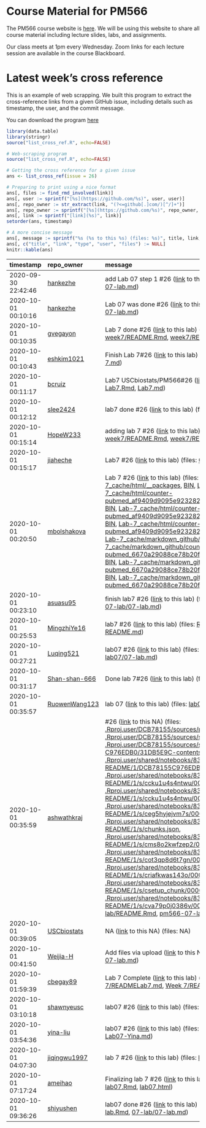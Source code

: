 
# Course Material for PM566

The PM566 course website is
[here](https://elastic-khorana-70231e.netlify.app/). We will be using
this website to share all course material including lecture slides,
labs, and assignments.

Our class meets at 1pm every Wednesday. Zoom links for each lecture
session are available in the course Blackboard.

# Latest week’s cross reference

This is an example of web scrapping. We built this program to extract
the cross-reference links from a given GitHub issue, including details
such as timestamp, the user, and the commit message.

You can download the program [here](list_cross_ref.R)

``` r
library(data.table)
library(stringr)
source("list_cross_ref.R", echo=FALSE)
```

``` r
# Web-scraping program
source("list_cross_ref.R", echo=FALSE)

# Getting the cross reference for a given issue
ans <- list_cross_ref(issue = 26)
```

``` r
# Preparing to print using a nice format
ans[, files := find_rmd_involved(link)]
ans[, user := sprintf("[%s](https://github.com/%s)", user, user)]
ans[, repo_owner := str_extract(link, "(?<=github[.]com/)[^/]+")]
ans[, repo_owner := sprintf("[%s](https://github.com/%s)", repo_owner, repo_owner)]
ans[, link := sprintf("[link](%s)", link)]
setorder(ans, timestamp)

# A more concise message
ans[, message := sprintf("%s (%s to this %s) (files: %s)", title, link, type, files)]
ans[, c("title", "link", "type", "user", "files") := NULL] 
knitr::kable(ans)
```

| timestamp           | repo\_owner                                       | message                                                                                                                                                                                                                                                                                                                                                                                                                                                                                                                                                                                                                                                                                                                                                                                                                                                                                                                                                                                                                                                                                                                                                                                                                                                                                                                                                                                                                                                                                                                                                                                                                                                                                                                                                                                                                                                                                                                                                                                                                                                                                                                                                                                                                                                                                                                                                                                                                                                                                                                                                                                                                                                                                                                                                                                                                                                                                                                                                                                                                                                                                                                                                                                                                                                                                                                                                                                                                                                                                            |
| :------------------ | :------------------------------------------------ | :------------------------------------------------------------------------------------------------------------------------------------------------------------------------------------------------------------------------------------------------------------------------------------------------------------------------------------------------------------------------------------------------------------------------------------------------------------------------------------------------------------------------------------------------------------------------------------------------------------------------------------------------------------------------------------------------------------------------------------------------------------------------------------------------------------------------------------------------------------------------------------------------------------------------------------------------------------------------------------------------------------------------------------------------------------------------------------------------------------------------------------------------------------------------------------------------------------------------------------------------------------------------------------------------------------------------------------------------------------------------------------------------------------------------------------------------------------------------------------------------------------------------------------------------------------------------------------------------------------------------------------------------------------------------------------------------------------------------------------------------------------------------------------------------------------------------------------------------------------------------------------------------------------------------------------------------------------------------------------------------------------------------------------------------------------------------------------------------------------------------------------------------------------------------------------------------------------------------------------------------------------------------------------------------------------------------------------------------------------------------------------------------------------------------------------------------------------------------------------------------------------------------------------------------------------------------------------------------------------------------------------------------------------------------------------------------------------------------------------------------------------------------------------------------------------------------------------------------------------------------------------------------------------------------------------------------------------------------------------------------------------------------------------------------------------------------------------------------------------------------------------------------------------------------------------------------------------------------------------------------------------------------------------------------------------------------------------------------------------------------------------------------------------------------------------------------------------------------------------------------- |
| 2020-09-30 22:42:46 | [hankezhe](https://github.com/hankezhe)           | add Lab 07 step 1 \#26 ([link](https://github.com/hankezhe/PM566-LAB-ASSIGNMENT/commit/bbf6f9f01c2b26f78e6622fca6be03e7c4855cc1) to this lab) (files: [07-lab.Rmd](https://github.com/hankezhe/PM566-LAB-ASSIGNMENT/blob/bbf6f9f01c2b26f78e6622fca6be03e7c4855cc1/07-lab.Rmd), [07-lab.md](https://github.com/hankezhe/PM566-LAB-ASSIGNMENT/blob/bbf6f9f01c2b26f78e6622fca6be03e7c4855cc1/07-lab.md))                                                                                                                                                                                                                                                                                                                                                                                                                                                                                                                                                                                                                                                                                                                                                                                                                                                                                                                                                                                                                                                                                                                                                                                                                                                                                                                                                                                                                                                                                                                                                                                                                                                                                                                                                                                                                                                                                                                                                                                                                                                                                                                                                                                                                                                                                                                                                                                                                                                                                                                                                                                                                                                                                                                                                                                                                                                                                                                                                                                                                                                                                              |
| 2020-10-01 00:10:16 | [hankezhe](https://github.com/hankezhe)           | Lab 07 was done \#26 ([link](https://github.com/hankezhe/PM566-LAB-ASSIGNMENT/commit/7ba69f5b7a855f931c6d5e7fd12f6b0530d1f4d9) to this lab) (files: [07-lab.Rmd](https://github.com/hankezhe/PM566-LAB-ASSIGNMENT/blob/7ba69f5b7a855f931c6d5e7fd12f6b0530d1f4d9/07-lab.Rmd), [07-lab.md](https://github.com/hankezhe/PM566-LAB-ASSIGNMENT/blob/7ba69f5b7a855f931c6d5e7fd12f6b0530d1f4d9/07-lab.md))                                                                                                                                                                                                                                                                                                                                                                                                                                                                                                                                                                                                                                                                                                                                                                                                                                                                                                                                                                                                                                                                                                                                                                                                                                                                                                                                                                                                                                                                                                                                                                                                                                                                                                                                                                                                                                                                                                                                                                                                                                                                                                                                                                                                                                                                                                                                                                                                                                                                                                                                                                                                                                                                                                                                                                                                                                                                                                                                                                                                                                                                                                |
| 2020-10-01 00:10:35 | [gvegayon](https://github.com/gvegayon)           | Lab 7 done \#26 ([link](https://github.com/gvegayon/PM566-labs/commit/a431fc9945ee54fb4de85cc5a0ed224abb4780d7) to this lab) (files: [week7/README.Rmd](https://github.com/gvegayon/PM566-labs/blob/a431fc9945ee54fb4de85cc5a0ed224abb4780d7/week7/README.Rmd), [week7/README.md](https://github.com/gvegayon/PM566-labs/blob/a431fc9945ee54fb4de85cc5a0ed224abb4780d7/week7/README.md))                                                                                                                                                                                                                                                                                                                                                                                                                                                                                                                                                                                                                                                                                                                                                                                                                                                                                                                                                                                                                                                                                                                                                                                                                                                                                                                                                                                                                                                                                                                                                                                                                                                                                                                                                                                                                                                                                                                                                                                                                                                                                                                                                                                                                                                                                                                                                                                                                                                                                                                                                                                                                                                                                                                                                                                                                                                                                                                                                                                                                                                                                                           |
| 2020-10-01 00:10:43 | [eshkim1021](https://github.com/eshkim1021)       | Finish Lab 7\#26 ([link](https://github.com/eshkim1021/PM-566-Lab-7/commit/fbc1cd3b68dfa1250ea8fd9e84ef38cb3a63602c) to this lab) (files: [Lab 7.Rmd](https://github.com/eshkim1021/PM-566-Lab-7/blob/fbc1cd3b68dfa1250ea8fd9e84ef38cb3a63602c/Lab%207.Rmd), [Lab-7.md](https://github.com/eshkim1021/PM-566-Lab-7/blob/fbc1cd3b68dfa1250ea8fd9e84ef38cb3a63602c/Lab-7.md))                                                                                                                                                                                                                                                                                                                                                                                                                                                                                                                                                                                                                                                                                                                                                                                                                                                                                                                                                                                                                                                                                                                                                                                                                                                                                                                                                                                                                                                                                                                                                                                                                                                                                                                                                                                                                                                                                                                                                                                                                                                                                                                                                                                                                                                                                                                                                                                                                                                                                                                                                                                                                                                                                                                                                                                                                                                                                                                                                                                                                                                                                                                        |
| 2020-10-01 00:11:17 | [bcruiz](https://github.com/bcruiz)               | Lab7 USCbiostats/PM566\#26 ([link](https://github.com/bcruiz/PM566-Lab7/commit/d54b0b852d588058dc8f8211ca8821dbd2a9d2d6) to this lab) (files: [Lab7.Rmd](https://github.com/bcruiz/PM566-Lab7/blob/d54b0b852d588058dc8f8211ca8821dbd2a9d2d6/Lab7.Rmd), [Lab7.md](https://github.com/bcruiz/PM566-Lab7/blob/d54b0b852d588058dc8f8211ca8821dbd2a9d2d6/Lab7.md))                                                                                                                                                                                                                                                                                                                                                                                                                                                                                                                                                                                                                                                                                                                                                                                                                                                                                                                                                                                                                                                                                                                                                                                                                                                                                                                                                                                                                                                                                                                                                                                                                                                                                                                                                                                                                                                                                                                                                                                                                                                                                                                                                                                                                                                                                                                                                                                                                                                                                                                                                                                                                                                                                                                                                                                                                                                                                                                                                                                                                                                                                                                                      |
| 2020-10-01 00:12:12 | [slee2424](https://github.com/slee2424)           | lab7 done \#26 ([link](https://github.com/slee2424/pm566_labs/commit/f9e4a5571ed5331074d89008e91a85a32ce352ab) to this lab) (files: [lab7.Rmd](https://github.com/slee2424/pm566_labs/blob/f9e4a5571ed5331074d89008e91a85a32ce352ab/lab7.Rmd), [lab7.md](https://github.com/slee2424/pm566_labs/blob/f9e4a5571ed5331074d89008e91a85a32ce352ab/lab7.md))                                                                                                                                                                                                                                                                                                                                                                                                                                                                                                                                                                                                                                                                                                                                                                                                                                                                                                                                                                                                                                                                                                                                                                                                                                                                                                                                                                                                                                                                                                                                                                                                                                                                                                                                                                                                                                                                                                                                                                                                                                                                                                                                                                                                                                                                                                                                                                                                                                                                                                                                                                                                                                                                                                                                                                                                                                                                                                                                                                                                                                                                                                                                            |
| 2020-10-01 00:15:14 | [HopeW233](https://github.com/HopeW233)           | adding lab 7 \#26 ([link](https://github.com/HopeW233/PM566-labs/commit/eb35c120c9f48fbf20293fd662d4bda16200a376) to this lab) (files: [week7/README.Rmd](https://github.com/HopeW233/PM566-labs/blob/eb35c120c9f48fbf20293fd662d4bda16200a376/week7/README.Rmd), [week7/README.md](https://github.com/HopeW233/PM566-labs/blob/eb35c120c9f48fbf20293fd662d4bda16200a376/week7/README.md))                                                                                                                                                                                                                                                                                                                                                                                                                                                                                                                                                                                                                                                                                                                                                                                                                                                                                                                                                                                                                                                                                                                                                                                                                                                                                                                                                                                                                                                                                                                                                                                                                                                                                                                                                                                                                                                                                                                                                                                                                                                                                                                                                                                                                                                                                                                                                                                                                                                                                                                                                                                                                                                                                                                                                                                                                                                                                                                                                                                                                                                                                                         |
| 2020-10-01 00:15:17 | [jiaheche](https://github.com/jiaheche)           | Lab7 \#26 ([link](https://github.com/jiaheche/pm566-projects/commit/fcf8a312cedaebc68fe69ce6a09271ff5cccb98e) to this lab) (files: [07-lab.Rmd](https://github.com/jiaheche/pm566-projects/blob/fcf8a312cedaebc68fe69ce6a09271ff5cccb98e/07-lab.Rmd), [07-lab.md](https://github.com/jiaheche/pm566-projects/blob/fcf8a312cedaebc68fe69ce6a09271ff5cccb98e/07-lab.md))                                                                                                                                                                                                                                                                                                                                                                                                                                                                                                                                                                                                                                                                                                                                                                                                                                                                                                                                                                                                                                                                                                                                                                                                                                                                                                                                                                                                                                                                                                                                                                                                                                                                                                                                                                                                                                                                                                                                                                                                                                                                                                                                                                                                                                                                                                                                                                                                                                                                                                                                                                                                                                                                                                                                                                                                                                                                                                                                                                                                                                                                                                                             |
| 2020-10-01 00:20:50 | [mbolshakova](https://github.com/mbolshakova)     | Lab 7 \#26 ([link](https://github.com/mbolshakova/PM566-labs/commit/8cda0834de6f0b7e43837fdeaa7f88afdf2b1659) to this lab) (files: [Lab-7.md](https://github.com/mbolshakova/PM566-labs/blob/8cda0834de6f0b7e43837fdeaa7f88afdf2b1659/Lab-7.md), [Lab-7\_cache/html/\_\_packages](https://github.com/mbolshakova/PM566-labs/blob/8cda0834de6f0b7e43837fdeaa7f88afdf2b1659/Lab-7_cache/html/__packages), [BIN](https://github.com/mbolshakova/PM566-labs/blob/8cda0834de6f0b7e43837fdeaa7f88afdf2b1659/BIN), [Lab-7\_cache/html/counter-pubmed\_af9409d9095e9232821cb2dc029d80d0.RData](https://github.com/mbolshakova/PM566-labs/blob/8cda0834de6f0b7e43837fdeaa7f88afdf2b1659/Lab-7_cache/html/counter-pubmed_af9409d9095e9232821cb2dc029d80d0.RData), [BIN](https://github.com/mbolshakova/PM566-labs/blob/8cda0834de6f0b7e43837fdeaa7f88afdf2b1659/BIN), [Lab-7\_cache/html/counter-pubmed\_af9409d9095e9232821cb2dc029d80d0.rdb](https://github.com/mbolshakova/PM566-labs/blob/8cda0834de6f0b7e43837fdeaa7f88afdf2b1659/Lab-7_cache/html/counter-pubmed_af9409d9095e9232821cb2dc029d80d0.rdb), [BIN](https://github.com/mbolshakova/PM566-labs/blob/8cda0834de6f0b7e43837fdeaa7f88afdf2b1659/BIN), [Lab-7\_cache/html/counter-pubmed\_af9409d9095e9232821cb2dc029d80d0.rdx](https://github.com/mbolshakova/PM566-labs/blob/8cda0834de6f0b7e43837fdeaa7f88afdf2b1659/Lab-7_cache/html/counter-pubmed_af9409d9095e9232821cb2dc029d80d0.rdx), [Lab-7\_cache/markdown\_github/\_\_packages](https://github.com/mbolshakova/PM566-labs/blob/8cda0834de6f0b7e43837fdeaa7f88afdf2b1659/Lab-7_cache/markdown_github/__packages), [BIN](https://github.com/mbolshakova/PM566-labs/blob/8cda0834de6f0b7e43837fdeaa7f88afdf2b1659/BIN), [Lab-7\_cache/markdown\_github/counter-pubmed\_6670a29088ce78b20f5cab969c0ac0b5.RData](https://github.com/mbolshakova/PM566-labs/blob/8cda0834de6f0b7e43837fdeaa7f88afdf2b1659/Lab-7_cache/markdown_github/counter-pubmed_6670a29088ce78b20f5cab969c0ac0b5.RData), [BIN](https://github.com/mbolshakova/PM566-labs/blob/8cda0834de6f0b7e43837fdeaa7f88afdf2b1659/BIN), [Lab-7\_cache/markdown\_github/counter-pubmed\_6670a29088ce78b20f5cab969c0ac0b5.rdb](https://github.com/mbolshakova/PM566-labs/blob/8cda0834de6f0b7e43837fdeaa7f88afdf2b1659/Lab-7_cache/markdown_github/counter-pubmed_6670a29088ce78b20f5cab969c0ac0b5.rdb), [BIN](https://github.com/mbolshakova/PM566-labs/blob/8cda0834de6f0b7e43837fdeaa7f88afdf2b1659/BIN), [Lab-7\_cache/markdown\_github/counter-pubmed\_6670a29088ce78b20f5cab969c0ac0b5.rdx](https://github.com/mbolshakova/PM566-labs/blob/8cda0834de6f0b7e43837fdeaa7f88afdf2b1659/Lab-7_cache/markdown_github/counter-pubmed_6670a29088ce78b20f5cab969c0ac0b5.rdx))                                                                                                                                                                                                                                                                                                                                                                                                                                                                                                                                                                                                                                                                                                                                                         |
| 2020-10-01 00:23:10 | [asuasu95](https://github.com/asuasu95)           | finish lab7 \#26 ([link](https://github.com/asuasu95/pm566-labs/commit/e2a9f322b1d0574f30f019fcbd424292ef0bc9dc) to this lab) (files: [07-lab/07-lab.Rmd](https://github.com/asuasu95/pm566-labs/blob/e2a9f322b1d0574f30f019fcbd424292ef0bc9dc/07-lab/07-lab.Rmd), [07-lab/07-lab.md](https://github.com/asuasu95/pm566-labs/blob/e2a9f322b1d0574f30f019fcbd424292ef0bc9dc/07-lab/07-lab.md))                                                                                                                                                                                                                                                                                                                                                                                                                                                                                                                                                                                                                                                                                                                                                                                                                                                                                                                                                                                                                                                                                                                                                                                                                                                                                                                                                                                                                                                                                                                                                                                                                                                                                                                                                                                                                                                                                                                                                                                                                                                                                                                                                                                                                                                                                                                                                                                                                                                                                                                                                                                                                                                                                                                                                                                                                                                                                                                                                                                                                                                                                                      |
| 2020-10-01 00:25:53 | [MingzhiYe16](https://github.com/MingzhiYe16)     | lab7 \#26 ([link](https://github.com/MingzhiYe16/week7lab/commit/99ec55b0522aa0c409d38c6bb2222f081d0e4203) to this lab) (files: [README.Rmd](https://github.com/MingzhiYe16/week7lab/blob/99ec55b0522aa0c409d38c6bb2222f081d0e4203/README.Rmd), [README.md](https://github.com/MingzhiYe16/week7lab/blob/99ec55b0522aa0c409d38c6bb2222f081d0e4203/README.md))                                                                                                                                                                                                                                                                                                                                                                                                                                                                                                                                                                                                                                                                                                                                                                                                                                                                                                                                                                                                                                                                                                                                                                                                                                                                                                                                                                                                                                                                                                                                                                                                                                                                                                                                                                                                                                                                                                                                                                                                                                                                                                                                                                                                                                                                                                                                                                                                                                                                                                                                                                                                                                                                                                                                                                                                                                                                                                                                                                                                                                                                                                                                      |
| 2020-10-01 00:27:21 | [Luqing521](https://github.com/Luqing521)         | lab07 \#26 ([link](https://github.com/Luqing521/PM566_Assignment/commit/228fc6c67a990225931a2e27121ced6b2333efba) to this lab) (files: [lab07/07-lab.Rmd](https://github.com/Luqing521/PM566_Assignment/blob/228fc6c67a990225931a2e27121ced6b2333efba/lab07/07-lab.Rmd), [lab07/07-lab.md](https://github.com/Luqing521/PM566_Assignment/blob/228fc6c67a990225931a2e27121ced6b2333efba/lab07/07-lab.md))                                                                                                                                                                                                                                                                                                                                                                                                                                                                                                                                                                                                                                                                                                                                                                                                                                                                                                                                                                                                                                                                                                                                                                                                                                                                                                                                                                                                                                                                                                                                                                                                                                                                                                                                                                                                                                                                                                                                                                                                                                                                                                                                                                                                                                                                                                                                                                                                                                                                                                                                                                                                                                                                                                                                                                                                                                                                                                                                                                                                                                                                                           |
| 2020-10-01 00:31:17 | [Shan-shan-666](https://github.com/Shan-shan-666) | Done lab 7\#26 ([link](https://github.com/Shan-shan-666/PM566/commit/c3dc86f9076b345d49b39586a6179ba3fb191bbe) to this lab) (files: [lab/07-lab.Rmd](https://github.com/Shan-shan-666/PM566/blob/c3dc86f9076b345d49b39586a6179ba3fb191bbe/lab/07-lab.Rmd))                                                                                                                                                                                                                                                                                                                                                                                                                                                                                                                                                                                                                                                                                                                                                                                                                                                                                                                                                                                                                                                                                                                                                                                                                                                                                                                                                                                                                                                                                                                                                                                                                                                                                                                                                                                                                                                                                                                                                                                                                                                                                                                                                                                                                                                                                                                                                                                                                                                                                                                                                                                                                                                                                                                                                                                                                                                                                                                                                                                                                                                                                                                                                                                                                                         |
| 2020-10-01 00:35:57 | [RuowenWang123](https://github.com/RuowenWang123) | lab 07 ([link](https://github.com/RuowenWang123/PM566-labs/commit/aeda8553f26d7a00aa5f32f3a64e4606e15d2b65) to this lab) (files: [lab07.Rmd](https://github.com/RuowenWang123/PM566-labs/blob/aeda8553f26d7a00aa5f32f3a64e4606e15d2b65/lab07.Rmd), [lab07.md](https://github.com/RuowenWang123/PM566-labs/blob/aeda8553f26d7a00aa5f32f3a64e4606e15d2b65/lab07.md))                                                                                                                                                                                                                                                                                                                                                                                                                                                                                                                                                                                                                                                                                                                                                                                                                                                                                                                                                                                                                                                                                                                                                                                                                                                                                                                                                                                                                                                                                                                                                                                                                                                                                                                                                                                                                                                                                                                                                                                                                                                                                                                                                                                                                                                                                                                                                                                                                                                                                                                                                                                                                                                                                                                                                                                                                                                                                                                                                                                                                                                                                                                                 |
| 2020-10-01 00:35:59 | [ashwathkraj](https://github.com/ashwathkraj)     | \#26 ([link](https://github.com/ashwathkraj/PM566-labs/commit/c68c88b2463d3aa56106523ec1afcd207d3265cc) to this NA) (files: [.Rproj.user/DCB78155/sources/prop/80414198](https://github.com/ashwathkraj/PM566-labs/blob/c68c88b2463d3aa56106523ec1afcd207d3265cc/.Rproj.user/DCB78155/sources/prop/80414198), [.Rproj.user/DCB78155/sources/s-C976EDB0/31DB5E9C](https://github.com/ashwathkraj/PM566-labs/blob/c68c88b2463d3aa56106523ec1afcd207d3265cc/.Rproj.user/DCB78155/sources/s-C976EDB0/31DB5E9C), [.Rproj.user/DCB78155/sources/s-C976EDB0/31DB5E9C-contents](https://github.com/ashwathkraj/PM566-labs/blob/c68c88b2463d3aa56106523ec1afcd207d3265cc/.Rproj.user/DCB78155/sources/s-C976EDB0/31DB5E9C-contents), [.Rproj.user/shared/notebooks/833EAC6E-README/1/DCB78155C976EDB0/chunks.json](https://github.com/ashwathkraj/PM566-labs/blob/c68c88b2463d3aa56106523ec1afcd207d3265cc/.Rproj.user/shared/notebooks/833EAC6E-README/1/DCB78155C976EDB0/chunks.json), [.Rproj.user/shared/notebooks/833EAC6E-README/1/s/ccku1u4s4ntwu/000002.csv](https://github.com/ashwathkraj/PM566-labs/blob/c68c88b2463d3aa56106523ec1afcd207d3265cc/.Rproj.user/shared/notebooks/833EAC6E-README/1/s/ccku1u4s4ntwu/000002.csv), [.Rproj.user/shared/notebooks/833EAC6E-README/1/s/ccku1u4s4ntwu/000003.error](https://github.com/ashwathkraj/PM566-labs/blob/c68c88b2463d3aa56106523ec1afcd207d3265cc/.Rproj.user/shared/notebooks/833EAC6E-README/1/s/ccku1u4s4ntwu/000003.error), [.Rproj.user/shared/notebooks/833EAC6E-README/1/s/ceg5hyjejvm7s/00000c.csv](https://github.com/ashwathkraj/PM566-labs/blob/c68c88b2463d3aa56106523ec1afcd207d3265cc/.Rproj.user/shared/notebooks/833EAC6E-README/1/s/ceg5hyjejvm7s/00000c.csv), [.Rproj.user/shared/notebooks/833EAC6E-README/1/s/chunks.json](https://github.com/ashwathkraj/PM566-labs/blob/c68c88b2463d3aa56106523ec1afcd207d3265cc/.Rproj.user/shared/notebooks/833EAC6E-README/1/s/chunks.json), [.Rproj.user/shared/notebooks/833EAC6E-README/1/s/cms8o2kwfzep2/000002.csv](https://github.com/ashwathkraj/PM566-labs/blob/c68c88b2463d3aa56106523ec1afcd207d3265cc/.Rproj.user/shared/notebooks/833EAC6E-README/1/s/cms8o2kwfzep2/000002.csv), [.Rproj.user/shared/notebooks/833EAC6E-README/1/s/cot3qp8d6t7gn/000002.csv](https://github.com/ashwathkraj/PM566-labs/blob/c68c88b2463d3aa56106523ec1afcd207d3265cc/.Rproj.user/shared/notebooks/833EAC6E-README/1/s/cot3qp8d6t7gn/000002.csv), [.Rproj.user/shared/notebooks/833EAC6E-README/1/s/criafkwas143o/000006.csv](https://github.com/ashwathkraj/PM566-labs/blob/c68c88b2463d3aa56106523ec1afcd207d3265cc/.Rproj.user/shared/notebooks/833EAC6E-README/1/s/criafkwas143o/000006.csv), [.Rproj.user/shared/notebooks/833EAC6E-README/1/s/csetup\_chunk/000002.csv](https://github.com/ashwathkraj/PM566-labs/blob/c68c88b2463d3aa56106523ec1afcd207d3265cc/.Rproj.user/shared/notebooks/833EAC6E-README/1/s/csetup_chunk/000002.csv), [.Rproj.user/shared/notebooks/833EAC6E-README/1/s/cva79p0j0386v/000002.csv](https://github.com/ashwathkraj/PM566-labs/blob/c68c88b2463d3aa56106523ec1afcd207d3265cc/.Rproj.user/shared/notebooks/833EAC6E-README/1/s/cva79p0j0386v/000002.csv), [pm566-07-lab/README.Rmd](https://github.com/ashwathkraj/PM566-labs/blob/c68c88b2463d3aa56106523ec1afcd207d3265cc/pm566-07-lab/README.Rmd), [pm566-07-lab/README.html](https://github.com/ashwathkraj/PM566-labs/blob/c68c88b2463d3aa56106523ec1afcd207d3265cc/pm566-07-lab/README.html)) |
| 2020-10-01 00:39:05 | [USCbiostats](https://github.com/USCbiostats)     | NA ([link](https://github.comhttps://github.com/USCbiostats/PM566/issues/26) to this NA) (files: NA)                                                                                                                                                                                                                                                                                                                                                                                                                                                                                                                                                                                                                                                                                                                                                                                                                                                                                                                                                                                                                                                                                                                                                                                                                                                                                                                                                                                                                                                                                                                                                                                                                                                                                                                                                                                                                                                                                                                                                                                                                                                                                                                                                                                                                                                                                                                                                                                                                                                                                                                                                                                                                                                                                                                                                                                                                                                                                                                                                                                                                                                                                                                                                                                                                                                                                                                                                                                               |
| 2020-10-01 00:41:50 | [Weijia-H](https://github.com/Weijia-H)           | Add files via upload ([link](https://github.com/Weijia-H/PM566-labs/commit/16138ac98491fa6fea172401f2ebb205e632cbf7) to this NA) (files: [07-lab.Rmd](https://github.com/Weijia-H/PM566-labs/blob/16138ac98491fa6fea172401f2ebb205e632cbf7/07-lab.Rmd), [07-lab.md](https://github.com/Weijia-H/PM566-labs/blob/16138ac98491fa6fea172401f2ebb205e632cbf7/07-lab.md))                                                                                                                                                                                                                                                                                                                                                                                                                                                                                                                                                                                                                                                                                                                                                                                                                                                                                                                                                                                                                                                                                                                                                                                                                                                                                                                                                                                                                                                                                                                                                                                                                                                                                                                                                                                                                                                                                                                                                                                                                                                                                                                                                                                                                                                                                                                                                                                                                                                                                                                                                                                                                                                                                                                                                                                                                                                                                                                                                                                                                                                                                                                               |
| 2020-10-01 01:59:39 | [cbegay89](https://github.com/cbegay89)           | Lab 7 Complete ([link](https://github.com/cbegay89/PM566-labs/commit/97f68bd462354a741195bc49a072f5dce2056aa2) to this lab) (files: [Week 7/READMELab7.md](https://github.com/cbegay89/PM566-labs/blob/97f68bd462354a741195bc49a072f5dce2056aa2/Week%207/READMELab7.md), [Week 7/READMELab7.rmd](https://github.com/cbegay89/PM566-labs/blob/97f68bd462354a741195bc49a072f5dce2056aa2/Week%207/READMELab7.rmd))                                                                                                                                                                                                                                                                                                                                                                                                                                                                                                                                                                                                                                                                                                                                                                                                                                                                                                                                                                                                                                                                                                                                                                                                                                                                                                                                                                                                                                                                                                                                                                                                                                                                                                                                                                                                                                                                                                                                                                                                                                                                                                                                                                                                                                                                                                                                                                                                                                                                                                                                                                                                                                                                                                                                                                                                                                                                                                                                                                                                                                                                                    |
| 2020-10-01 03:10:18 | [shawnyeusc](https://github.com/shawnyeusc)       | lab07 \#26 ([link](https://github.com/shawnyeusc/PM566-labs/commit/f6fe2f4e5eeb8d499e0baacc14fc26e150187713) to this lab) (files: [Lab07.Rmd](https://github.com/shawnyeusc/PM566-labs/blob/f6fe2f4e5eeb8d499e0baacc14fc26e150187713/Lab07.Rmd))                                                                                                                                                                                                                                                                                                                                                                                                                                                                                                                                                                                                                                                                                                                                                                                                                                                                                                                                                                                                                                                                                                                                                                                                                                                                                                                                                                                                                                                                                                                                                                                                                                                                                                                                                                                                                                                                                                                                                                                                                                                                                                                                                                                                                                                                                                                                                                                                                                                                                                                                                                                                                                                                                                                                                                                                                                                                                                                                                                                                                                                                                                                                                                                                                                                   |
| 2020-10-01 03:54:36 | [yina-liu](https://github.com/yina-liu)           | lab07 \#26 ([link](https://github.com/yina-liu/PM566-Labs/commit/5df0d8221ad4630176a4860b29abb5760f681dd8) to this lab) (files: [Lab07-Yina.Rmd](https://github.com/yina-liu/PM566-Labs/blob/5df0d8221ad4630176a4860b29abb5760f681dd8/Lab07-Yina.Rmd), [Lab07-Yina.md](https://github.com/yina-liu/PM566-Labs/blob/5df0d8221ad4630176a4860b29abb5760f681dd8/Lab07-Yina.md))                                                                                                                                                                                                                                                                                                                                                                                                                                                                                                                                                                                                                                                                                                                                                                                                                                                                                                                                                                                                                                                                                                                                                                                                                                                                                                                                                                                                                                                                                                                                                                                                                                                                                                                                                                                                                                                                                                                                                                                                                                                                                                                                                                                                                                                                                                                                                                                                                                                                                                                                                                                                                                                                                                                                                                                                                                                                                                                                                                                                                                                                                                                        |
| 2020-10-01 04:07:30 | [jiqingwu1997](https://github.com/jiqingwu1997)   | lab 7 \#26 ([link](https://github.com/jiqingwu1997/PM566L/commit/10f402b8dcd7172042feb4ebe4a35505a4850dbc) to this lab) (files: [lab7.Rmd](https://github.com/jiqingwu1997/PM566L/blob/10f402b8dcd7172042feb4ebe4a35505a4850dbc/lab7.Rmd), [lab7.html](https://github.com/jiqingwu1997/PM566L/blob/10f402b8dcd7172042feb4ebe4a35505a4850dbc/lab7.html))                                                                                                                                                                                                                                                                                                                                                                                                                                                                                                                                                                                                                                                                                                                                                                                                                                                                                                                                                                                                                                                                                                                                                                                                                                                                                                                                                                                                                                                                                                                                                                                                                                                                                                                                                                                                                                                                                                                                                                                                                                                                                                                                                                                                                                                                                                                                                                                                                                                                                                                                                                                                                                                                                                                                                                                                                                                                                                                                                                                                                                                                                                                                            |
| 2020-10-01 07:17:24 | [ameihao](https://github.com/ameihao)             | Finalizing lab 7 \#26 ([link](https://github.com/ameihao/PM566-labs/commit/f5d5ef3ed465576eafd6dba61859d81383accbdc) to this lab) (files: [BIN](https://github.com/ameihao/PM566-labs/blob/f5d5ef3ed465576eafd6dba61859d81383accbdc/BIN), [.DS\_Store](https://github.com/ameihao/PM566-labs/blob/f5d5ef3ed465576eafd6dba61859d81383accbdc/.DS_Store), [lab07.Rmd](https://github.com/ameihao/PM566-labs/blob/f5d5ef3ed465576eafd6dba61859d81383accbdc/lab07.Rmd), [lab07.html](https://github.com/ameihao/PM566-labs/blob/f5d5ef3ed465576eafd6dba61859d81383accbdc/lab07.html))                                                                                                                                                                                                                                                                                                                                                                                                                                                                                                                                                                                                                                                                                                                                                                                                                                                                                                                                                                                                                                                                                                                                                                                                                                                                                                                                                                                                                                                                                                                                                                                                                                                                                                                                                                                                                                                                                                                                                                                                                                                                                                                                                                                                                                                                                                                                                                                                                                                                                                                                                                                                                                                                                                                                                                                                                                                                                                                   |
| 2020-10-01 09:36:26 | [shiyushen](https://github.com/shiyushen)         | lab07 done \#26 ([link](https://github.com/shiyushen/PM566-labs/commit/a359db6befd9096198aeeebba5d3458ff115f818) to this lab) (files: [07-lab/07-lab.Rmd](https://github.com/shiyushen/PM566-labs/blob/a359db6befd9096198aeeebba5d3458ff115f818/07-lab/07-lab.Rmd), [07-lab/07-lab.md](https://github.com/shiyushen/PM566-labs/blob/a359db6befd9096198aeeebba5d3458ff115f818/07-lab/07-lab.md))                                                                                                                                                                                                                                                                                                                                                                                                                                                                                                                                                                                                                                                                                                                                                                                                                                                                                                                                                                                                                                                                                                                                                                                                                                                                                                                                                                                                                                                                                                                                                                                                                                                                                                                                                                                                                                                                                                                                                                                                                                                                                                                                                                                                                                                                                                                                                                                                                                                                                                                                                                                                                                                                                                                                                                                                                                                                                                                                                                                                                                                                                                    |
